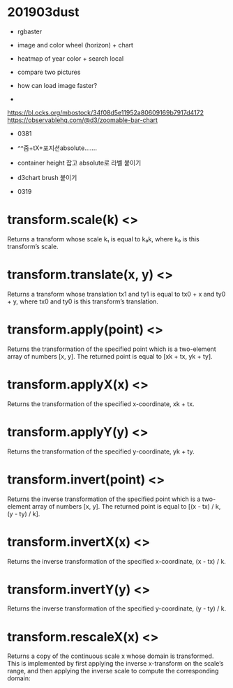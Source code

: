 # 201903dust

- rgbaster
     
- image and color wheel (horizon) + chart
- heatmap of year color + search local
- compare two pictures  
- how can load image faster?
- 
  
https://bl.ocks.org/mbostock/34f08d5e11952a80609169b7917d4172  
https://observablehq.com/@d3/zoomable-bar-chart

- 0381
- ^^줌+tX+포지션absolute.......
- container height 잡고 absolute로 라벨 붙이기
- d3chart brush 붙이기
  
- 0319
# transform.scale(k) <>

Returns a transform whose scale k₁ is equal to k₀k, where k₀ is this transform’s scale.

# transform.translate(x, y) <>

Returns a transform whose translation tx1 and ty1 is equal to tx0 + x and ty0 + y, where tx0 and ty0 is this transform’s translation.

# transform.apply(point) <>

Returns the transformation of the specified point which is a two-element array of numbers [x, y]. The returned point is equal to [xk + tx, yk + ty].

# transform.applyX(x) <>

Returns the transformation of the specified x-coordinate, xk + tx.

# transform.applyY(y) <>

Returns the transformation of the specified y-coordinate, yk + ty.

# transform.invert(point) <>

Returns the inverse transformation of the specified point which is a two-element array of numbers [x, y]. The returned point is equal to [(x - tx) / k, (y - ty) / k].

# transform.invertX(x) <>

Returns the inverse transformation of the specified x-coordinate, (x - tx) / k.

# transform.invertY(y) <>

Returns the inverse transformation of the specified y-coordinate, (y - ty) / k.

# transform.rescaleX(x) <>

Returns a copy of the continuous scale x whose domain is transformed. This is implemented by first applying the inverse x-transform on the scale’s range, and then applying the inverse scale to compute the corresponding domain: